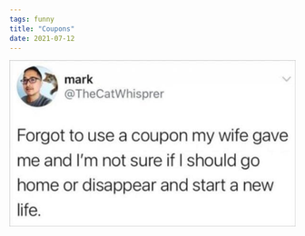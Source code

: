 ```yaml
---
tags: funny
title: "Coupons"
date: 2021-07-12
---
```




![coupon.jpeg](https://raw.githubusercontent.com/muneer78/muneer78.github.io/master/images/coupon.jpeg)
        